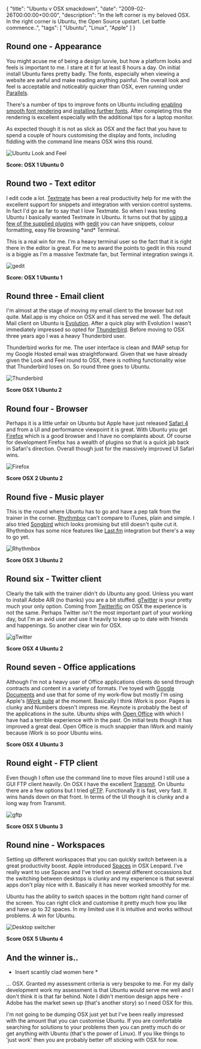 {
  "title": "Ubuntu v OSX smackdown",
  "date": "2009-02-26T00:00:00+00:00",
  "description": "In the left corner is my beloved OSX. In the right corner is Ubuntu, the Open Source upstart. Let battle commence..",
  "tags": [
    "Ubuntu",
    "Linux",
    "Apple"
  ]
}

## Round one - Appearance

You might acuse me of being a design luvvie, but how a platform looks and feels is important to me. I stare at it for at least 8 hours a day. On initial install Ubuntu fares pretty badly. The fonts, especially when viewing a website are awful and make reading anything painful. The overall look and feel is acceptable and noticeably quicker than OSX, even running under [Parallels][1]. 

There's a number of tips to improve fonts on Ubuntu including [enabling smooth font rendering][2] and [installing further fonts][3]. After completing this the rendering is excellent especially with the additional tips for a laptop monitor.

As expected though it is not as slick as OSX and the fact that you have to spend a couple of hours customising the display and fonts, including fiddling with the command line means OSX wins this round.

![Ubuntu Look and Feel][4] 

**Score: OSX 1 Ubuntu 0**

## Round two - Text editor

I edit code a lot. [Textmate][5] has been a real productivity help for me with the excellent support for snippets and integration with version control systems. In fact I'd go as far to say that I love Textmate. So when I was testing Ubuntu I basically wanted Textmate in Ubuntu. It turns out that by [using a few of the supplied plugins][6] with [gedit][7] you can have snippets, colour formatting, easy file browsing \*and\* Terminal. 

This is a real win for me. I'm a heavy terminal user so the fact that it is right there in the editor is great. For me to award the points to gedit in this round is a biggie as I'm a massive Textmate fan, but Terminal integration swings it. 

![gedit][8] 

**Score: OSX 1 Ubuntu 1**

## Round three - Email client

I'm almost at the stage of moving my email client to the browser but not quite. Mail.app is my choice on OSX and it has served me well. The default Mail client on Ubuntu is [Evolution][9]. After a quick play with Evolution I wasn't immediately impressed so opted for [Thunderbird][10]. Before moving to OSX three years ago I was a heavy Thunderbird user. 

Thunderbird works for me. The user interface is clean and IMAP setup for my Google Hosted email was straightforward. Given that we have already given the Look and Feel round to OSX, there is nothing functionality wise that Thunderbird loses on. So round three goes to Ubuntu.

![Thunderbird][11] 

**Score OSX 1 Ubuntu 2**

## Round four - Browser

Perhaps it is a little unfair on Ubuntu but Apple have just released [Safari 4][12] and from a UI and performance viewpoint it is great. With Ubuntu you get [Firefox][13] which is a good browser and I have no complaints about. Of course for development Firefox has a wealth of plugins so that is a quick jab back in Safari's direction. Overall though just for the massively improved UI Safari wins. 

![Firefox][14] 

**Score OSX 2 Ubuntu 2**

## Round five - Music player

This is the round where Ubuntu has to go and have a pep talk from the trainer in the corner. [Rhythmbox][15] can't compare to iTunes, plain and simple. I also tried [Songbird][16] which looks promising but still doesn't quite cut it. Rhythmbox has some nice features like [Last.fm][17] integration but there's a way to go yet.

![Rhythmbox][18] 

**Score OSX 3 Ubuntu 2**

## Round six - Twitter client

Clearly the talk with the trainer didn't do Ubuntu any good. Unless you want to install Adobe AIR (no thanks) you are a bit stuffed. [gTwitter][19] is your pretty much your only option. Coming from [Twitterific][20] on OSX the experience is not the same. Perhaps Twitter isn't the most important part of your working day, but I'm an avid user and use it heavily to keep up to date with friends and happenings. So another clear win for OSX.

![gTwitter][21] 

**Score OSX 4 Ubuntu 2**

## Round seven - Office applications

Although I'm not a heavy user of Office applications clients do send through contracts and content in a variety of formats. I've toyed with [Google Documents][22] and use that for some of my work-flow but mostly I'm using Apple's [iWork suite][23] at the moment. Basically I think iWork is poor. Pages is clunky and Numbers doesn't impress me. Keynote is probably the best of the applications in the suite. Ubuntu ships with [Open Office][24] with which I have had a terrible experience with in the past. On initial tests though it has improved a great deal. Open Office is much snappier than iWork and mainly because iWork is so poor Ubuntu wins.

**Score OSX 4 Ubuntu 3**

## Round eight - FTP client

Even though I often use the command line to move files around I still use a GUI FTP client heavily. On OSX I have the excellent [Transmit][25]. On Ubuntu there are a few options but I tried [gFTP][26]. Functionally it is fast, very fast. It wins hands down on that front. In terms of the UI though it is clunky and a long way from Transmit. 

![gftp][27] 

**Score OSX 5 Ubuntu 3**

## Round nine - Workspaces

Setting up different workspaces that you can quickly switch between is a great productivity boost. Apple introduced [Spaces][28] in OSX Leopard. I've really want to use Spaces and I've tried on several different occassions but the switching between desktops is clunky and my experience is that several apps don't play nice with it. Basically it has never worked smoothly for me.

Ubuntu has the ability to switch spaces in the bottom right hand corner of the screen. You can right click and customise it pretty much how you like and have up to 32 spaces. In my limited use it is intuitive and works without problems. A win for Ubuntu.

![Desktop switcher][29] 

**Score OSX 5 Ubuntu 4**

## And the winner is..

* Insert scantily clad women here *

... OSX. Granted my assessment criteria is very bespoke to me. For my daily development work my assessment is that Ubuntu would serve me well and I don't think it is that far behind. Note I didn't mention design apps here - Adobe has the market sewn up (that's another story) so I need OSX for this.

I'm not going to be dumping OSX just yet but I've been really impressed with the amount that you can customise Ubuntu. If you are comfortable searching for solutions to your problems then you can pretty much do or get anything with Ubuntu (that's the power of Linux). If you like things to 'just work' then you are probably better off sticking with OSX for now.

 [1]: http://www.parallels.com/products/desktop/
 [2]: http://www.howtogeek.com/howto/ubuntu/enable-smooth-fonts-on-ubuntu-linux/
 [3]: https://wiki.ubuntu.com/Fonts
 [4]: http://shapeshed.com/images/articles/look_feel.jpg
 [5]: http://macromates.com/
 [6]: http://grigio.org/pimp_my_gedit_was_textmate_linux
 [7]: http://projects.gnome.org/gedit/
 [8]: http://shapeshed.com/images/articles/gedit.jpg
 [9]: http://projects.gnome.org/evolution/
 [10]: http://www.mozilla.com/thunderbird/
 [11]: http://shapeshed.com/images/articles/thunderbird.jpg
 [12]: http://www.apple.com/safari/
 [13]: http://www.mozilla.com/firefox/
 [14]: http://shapeshed.com/images/articles/firefox.jpg
 [15]: http://projects.gnome.org/rhythmbox/
 [16]: http://www.getsongbird.com/
 [17]: http://last.fm/
 [18]: http://shapeshed.com/images/articles/rhythmbox.jpg
 [19]: http://code.google.com/p/gtwitter/
 [20]: http://iconfactory.com/software/twitterrific
 [21]: http://shapeshed.com/images/articles/gTwitter.jpg
 [22]: http://docs.google.com/
 [23]: http://www.apple.com/iwork/
 [24]: http://www.openoffice.org/
 [25]: http://www.panic.com/transmit/
 [26]: http://gftp.seul.org/
 [27]: http://shapeshed.com/images/articles/gftp.jpg
 [28]: http://www.apple.com/macosx/features/spaces.html
 [29]: http://shapeshed.com/images/articles/switcher.png
